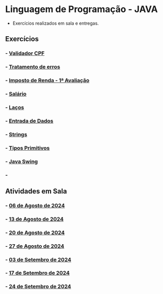 # Linguagem de Programação - JAVA

* Exercícios realizados em sala e entregas.

## Exercícios

### - [Validador CPF](https://github.com/claudiohpo/Fatec_ADS/tree/main/Java/Exerc%C3%ADcios/Validador_CPF)

### - [Tratamento de erros](https://github.com/claudiohpo/Fatec_ADS/tree/main/Java/Exerc%C3%ADcios/Tratamento%20de%20Erros)

### - [Imposto de Renda - 1ª Avaliação](https://github.com/claudiohpo/Fatec_ADS/tree/main/Java/Exerc%C3%ADcios/Avaliação%201)

### - [Salário](https://github.com/claudiohpo/Fatec_ADS/tree/main/Java/Exerc%C3%ADcios/Salário)

### - [Laços](https://github.com/claudiohpo/Fatec_ADS/tree/main/Java/Exerc%C3%ADcios/Exercícios%20Laços)

### - [Entrada de Dados](https://github.com/claudiohpo/Fatec_ADS/tree/main/Java/Exerc%C3%ADcios/Atividades%20de%20Teclado)

### - [Strings](https://github.com/claudiohpo/Fatec_ADS/tree/main/Java/Exerc%C3%ADcios/Strings)

### - [Tipos Primitivos](https://github.com/claudiohpo/Fatec_ADS/tree/main/Java/Exerc%C3%ADcios/Tipos%20Primitivos)

### - [Java Swing](https://github.com/claudiohpo/Fatec_ADS/tree/main/Java/Exerc%C3%ADcios/Swing)

### - 





## Atividades em Sala

### - [06 de Agosto de 2024](https://github.com/claudiohpo/Fatec_ADS/tree/main/Java/Atividades%20em%20Sala/Aulas/Aula%2006-08-2024)

### - [13 de Agosto de 2024](https://github.com/claudiohpo/Fatec_ADS/tree/main/Java/Atividades%20em%20Sala/Aulas/Aula%2013-08-2024)

### - [20 de Agosto de 2024](https://github.com/claudiohpo/Fatec_ADS/tree/main/Java/Atividades%20em%20Sala/Aulas/Aula%2020-08-2024)

### - [27 de Agosto de 2024](https://github.com/claudiohpo/Fatec_ADS/tree/main/Java/Atividades%20em%20Sala/Aulas/Aula%2027-08-2024)

### - [03 de Setembro de 2024](https://github.com/claudiohpo/Fatec_ADS/tree/main/Java/Atividades%20em%20Sala/Aulas/Aula%2009-09-2024)

### - [17 de Setembro de 2024](https://github.com/claudiohpo/Fatec_ADS/tree/main/Java/Atividades%20em%20Sala/Aulas/Aula%2017-09-2024)

### - [24 de Setembro de 2024](https://github.com/claudiohpo/Fatec_ADS/tree/main/Java/Atividades%20em%20Sala/Aulas/Aula%2024-09-2024)
